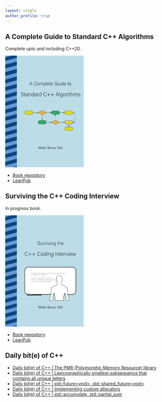 ```yaml
---
layout: single
author_profile: true
---
```


## A Complete Guide to Standard C++ Algorithms

Complete upto and including C++20.

[<img src="assets/images/book_algorithms_cover.png" width="50%">](https://leanpub.com/cpp-algorithms-guide)

- [Book repository](https://github.com/HappyCerberus/book-cpp-algorithms)
- [LeanPub](https://leanpub.com/cpp-algorithms-guide)

## Surviving the C++ Coding Interview

In progress book.

[<img src="assets/images/book_coding_interview_cover.png" width="50%">](https://leanpub.com/cpp-coding-interview)

- [Book repository](https://leanpub.com/cpp-coding-interview)
- [LeanPub](https://leanpub.com/cpp-coding-interview)

## Daily bit(e) of C++

<ul>
<!-- SUBSTACK:START --><li><a href="https://simontoth.substack.com/p/daily-bite-of-c-the-pmr-polymorphic">Daily bit&lpar;e&rpar; of C++ | The PMR &lpar;Polymorphic Memory Resource&rpar; library</a></li><li><a href="https://simontoth.substack.com/p/daily-bite-of-c-lexicographically-902">Daily bit&lpar;e&rpar; of C++ | Lexicographically smallest subsequence that contains all unique letters</a></li><li><a href="https://simontoth.substack.com/p/daily-bite-of-c-stdfuturevoid-stdshared_futurevo">Daily bit&lpar;e&rpar; of C++ | std::future&lt;void&gt;, std::shared_future&lt;void&gt;</a></li><li><a href="https://simontoth.substack.com/p/daily-bite-of-c-implementing-custom">Daily bit&lpar;e&rpar; of C++ | Implementing custom allocators</a></li><li><a href="https://simontoth.substack.com/p/daily-bite-of-c-stdaccumulate-stdpartial_sum">Daily bit&lpar;e&rpar; of C++ | std::accumulate, std::partial_sum</a></li><!-- SUBSTACK:END -->
</ul>